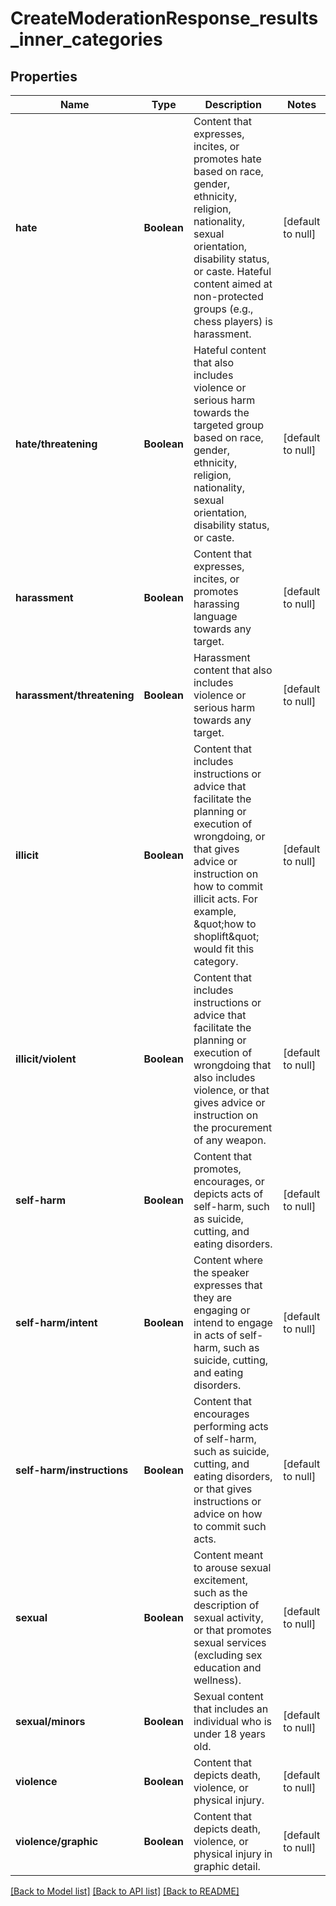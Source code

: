 # CreateModerationResponse_results_inner_categories
## Properties

| Name | Type | Description | Notes |
|------------ | ------------- | ------------- | -------------|
| **hate** | **Boolean** | Content that expresses, incites, or promotes hate based on race, gender, ethnicity, religion, nationality, sexual orientation, disability status, or caste. Hateful content aimed at non-protected groups (e.g., chess players) is harassment. | [default to null] |
| **hate\/threatening** | **Boolean** | Hateful content that also includes violence or serious harm towards the targeted group based on race, gender, ethnicity, religion, nationality, sexual orientation, disability status, or caste. | [default to null] |
| **harassment** | **Boolean** | Content that expresses, incites, or promotes harassing language towards any target. | [default to null] |
| **harassment\/threatening** | **Boolean** | Harassment content that also includes violence or serious harm towards any target. | [default to null] |
| **illicit** | **Boolean** | Content that includes instructions or advice that facilitate the planning or execution of wrongdoing, or that gives advice or instruction on how to commit illicit acts. For example, \&quot;how to shoplift\&quot; would fit this category. | [default to null] |
| **illicit\/violent** | **Boolean** | Content that includes instructions or advice that facilitate the planning or execution of wrongdoing that also includes violence, or that gives advice or instruction on the procurement of any weapon. | [default to null] |
| **self-harm** | **Boolean** | Content that promotes, encourages, or depicts acts of self-harm, such as suicide, cutting, and eating disorders. | [default to null] |
| **self-harm\/intent** | **Boolean** | Content where the speaker expresses that they are engaging or intend to engage in acts of self-harm, such as suicide, cutting, and eating disorders. | [default to null] |
| **self-harm\/instructions** | **Boolean** | Content that encourages performing acts of self-harm, such as suicide, cutting, and eating disorders, or that gives instructions or advice on how to commit such acts. | [default to null] |
| **sexual** | **Boolean** | Content meant to arouse sexual excitement, such as the description of sexual activity, or that promotes sexual services (excluding sex education and wellness). | [default to null] |
| **sexual\/minors** | **Boolean** | Sexual content that includes an individual who is under 18 years old. | [default to null] |
| **violence** | **Boolean** | Content that depicts death, violence, or physical injury. | [default to null] |
| **violence\/graphic** | **Boolean** | Content that depicts death, violence, or physical injury in graphic detail. | [default to null] |

[[Back to Model list]](../README.md#documentation-for-models) [[Back to API list]](../README.md#documentation-for-api-endpoints) [[Back to README]](../README.md)

